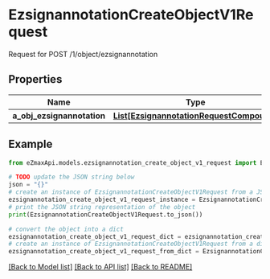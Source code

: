 # EzsignannotationCreateObjectV1Request

Request for POST /1/object/ezsignannotation

## Properties

Name | Type | Description | Notes
------------ | ------------- | ------------- | -------------
**a_obj_ezsignannotation** | [**List[EzsignannotationRequestCompound]**](EzsignannotationRequestCompound.md) |  | 

## Example

```python
from eZmaxApi.models.ezsignannotation_create_object_v1_request import EzsignannotationCreateObjectV1Request

# TODO update the JSON string below
json = "{}"
# create an instance of EzsignannotationCreateObjectV1Request from a JSON string
ezsignannotation_create_object_v1_request_instance = EzsignannotationCreateObjectV1Request.from_json(json)
# print the JSON string representation of the object
print(EzsignannotationCreateObjectV1Request.to_json())

# convert the object into a dict
ezsignannotation_create_object_v1_request_dict = ezsignannotation_create_object_v1_request_instance.to_dict()
# create an instance of EzsignannotationCreateObjectV1Request from a dict
ezsignannotation_create_object_v1_request_from_dict = EzsignannotationCreateObjectV1Request.from_dict(ezsignannotation_create_object_v1_request_dict)
```
[[Back to Model list]](../README.md#documentation-for-models) [[Back to API list]](../README.md#documentation-for-api-endpoints) [[Back to README]](../README.md)


